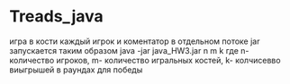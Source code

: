# Treads_java
игра в кости каждый игрок и коментатор в отдельном потоке
jar запускается таким образом
java -jar java_HW3.jar n m k
где n- количество игроков, m- количество игральных костей, k- колчисевво виыгрышей в раундах для победы
